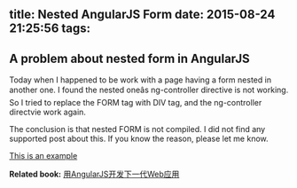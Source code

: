 title: Nested AngularJS Form
date: 2015-08-24 21:25:56
tags:
---
## A problem about nested form in AngularJS
Today when I happened to be work with a page having a form nested in another one. I found the nested oneâs ng-controller directive is not working. So I tried to replace the FORM tag with DIV tag, and the ng-controller directvie work again.

The conclusion is that nested FORM is not compiled. I did not find any supported post about this. If you know the reason, please let me know.

[This is an example](http://jsbin.com/yitiku/edit?html,js,output)

**Related book:**  <a href="http://www.amazon.cn/gp/product/B00G3XSBG8/ref=as_li_qf_sp_asin_tl?ie=UTF8&camp=536&creative=3200&creativeASIN=B00G3XSBG8&linkCode=as2&tag=imzvz-23">用AngularJS开发下一代Web应用</a><img src="http://ir-cn.amazon-adsystem.com/e/ir?t=imzvz-23&l=as2&o=28&a=B00G3XSBG8" width="1" height="1" border="0" alt="" style="border:none !important; margin:0px !important;" />
